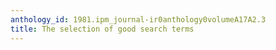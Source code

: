 ```yaml
---
anthology_id: 1981.ipm_journal-ir0anthology0volumeA17A2.3
title: The selection of good search terms
---
```

